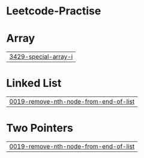 # Leetcode-Practise


# Array
|  |
| ------- |
| [3429-special-array-i](https://github.com/Niraj1608/Leetcode-Practise/tree/master/3429-special-array-i) |
# Linked List
|  |
| ------- |
| [0019-remove-nth-node-from-end-of-list](https://github.com/Niraj1608/Leetcode-Practise/tree/master/0019-remove-nth-node-from-end-of-list) |
# Two Pointers
|  |
| ------- |
| [0019-remove-nth-node-from-end-of-list](https://github.com/Niraj1608/Leetcode-Practise/tree/master/0019-remove-nth-node-from-end-of-list) |